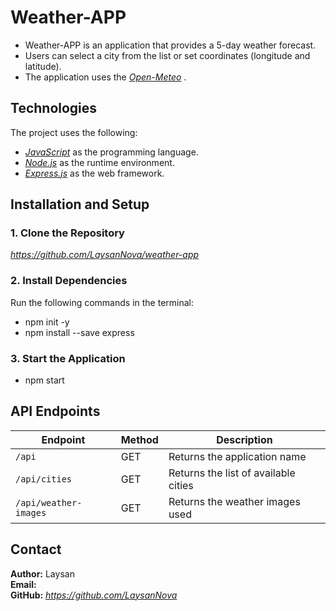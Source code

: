 # Weather-APP

- Weather-APP is an application that provides a 5-day weather forecast.
- Users can select a city from the list or set coordinates (longitude and latitude).
- The application uses the *[Open-Meteo](https://open-meteo.com/en/docs/)* .

## Technologies

The project uses the following:

- *[JavaScript](https://developer.mozilla.org/en-US/docs/Web/JavaScript)* as the programming language.
- *[Node.js](https://nodejs.org/)* as the runtime environment.
- *[Express.js](https://expressjs.com/)* as the web framework.

## Installation and Setup
### 1. Clone the Repository

*https://github.com/LaysanNova/weather-app*

### 2. Install Dependencies

Run the following commands in the terminal:


- npm init -y
- npm install --save express

### 3. Start the Application
- npm start

## API Endpoints

| Endpoint                         | Method | Description                           |
|----------------------------------|--------|---------------------------------------|
| `/api`                           | GET    | Returns the application name          |
| `/api/cities`                    | GET    | Returns the list of available cities  |
| `/api/weather-images`            | GET    | Returns the weather images used       |

## Contact
**Author:** Laysan  
**Email:**   
**GitHub:** *https://github.com/LaysanNova*
